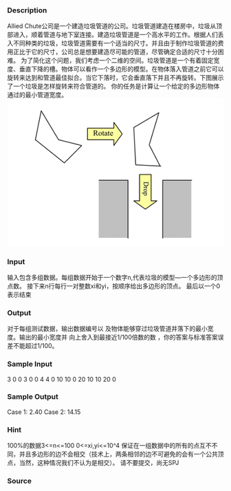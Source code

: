 
### Description
Allied Chute公司是一个建造垃圾管道的公司。垃圾管道建造在楼房中，垃圾从顶部进入，顺着管道与地下室连接。建造垃圾管道是一个高水平的工作。根据人们丢入不同种类的垃圾，垃圾管道需要有一个适当的尺寸。并且由于制作垃圾管道的费用正比于它的尺寸，公司总是想要建造尽可能的管道，尽管确定合适的尺寸十分困难。
为了简化这个问题，我们考虑一个二维的空间。垃圾管道是一个有着固定宽度、垂直下降的槽。物体可以看作一个多边形的模型。在物体落入管道之前它可以旋转来达到和管道最佳拟合。当它下落时，它会垂直落下并且不再旋转。下图展示了一个垃圾是怎样旋转来符合管道的。
你的任务是计算让一个给定的多边形物体通过的最小管道宽度。
![](/JudgeOnline/upload/201504/66.bmp)


### Input
输入包含多组数据。每组数据开始于一个数字n,代表垃圾的模型—一个多边形的顶点数。
接下来n行每行一对整数xi和yi，按顺序给出多边形的顶点。
最后以一个0表示结束


### Output
对于每组测试数据，输出数据编号以 及物体能够穿过垃圾管道并落下的最小宽度。输出的最小宽度并 向上舍入到最接近1/100倍数的数 ，你的答案与标准答案误差不能超过1/100。


### Sample Input
3
0 0
3 0
0 4
4
0 10
10 0
20 10
10 20
0
### Sample Output
Case 1: 2.40
Case 2: 14.15
### Hint
100%的数据3<=n<=100
0<=xi,yi<=10^4
保证在一组数据中的所有的点互不不同，并且多边形的边不会相交（技术上，两条相邻的边不可避免的会有一个公共顶点，当然，这种情况我们不认为是相交）。
请不要提交，尚无SPJ

### Source
